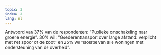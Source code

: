 ```yaml
---
topic: 3
index: 3
lang: nl
---
```

Antwoord van 37% van de respondenten: “Publieke omschakeling naar groene
energie”. 30% wil: “Goederentransport over lange afstand: verplicht met het
spoor of de boot” en 25% wil “isolatie van alle woningen met ondersteuning van
de overheid”.



